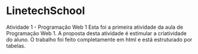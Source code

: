 # LinetechSchool
  Atividade 1 - Programação Web 1 
Esta foi a primeira atividade da aula de Programação Web 1.
A proposta desta atividade é estimular a criatividade do aluno.
O trabalho foi feito completamente em html e está estruturado por tabelas.
